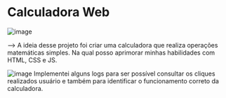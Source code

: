 # Calculadora Web

![image](https://user-images.githubusercontent.com/97644828/220804338-e7401370-1600-483d-86fe-d66234f0b28f.png)

--> A ideia desse projeto foi criar uma calculadora que realiza operações matemáticas simples. Na qual posso aprimorar minhas habilidades com HTML, CSS e JS.

![image](https://user-images.githubusercontent.com/97644828/220816748-80f871d8-0340-4537-95da-f611da7ba086.png)
Implementei alguns logs para ser possível consultar os cliques realizados usuário e também para identificar o funcionamento correto da calculadora.
